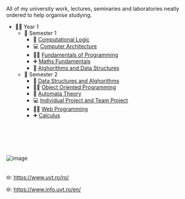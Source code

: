 All of my university work, lectures, seminaries and laboratories neatly ordered to help organise studying.

- 👨‍🎓 Year 1
  - 📂 Semester 1
    - 🧮 [Computational Logic](First%20year/First%20Semester/Computational%20Logic)
    - 💻 [Computer Architecture](First%20year/First%20Semester/Computer%20Architecture)
    - 👨‍💻 [Fundamentals of Programming](First%20year/First%20Semester/Fundamentals%20of%20Programming)
    - ➕ [Maths Fundamentals](First%20year/First%20Semester/Maths%20Fundamentals)
    - 📂 [Alghorithms and Data Structures](First%20year/First%20Semester/Alghorithms%20and%20Data%20Structures)
  - 📂 Semester 2
    - 📂 [Data Structures and Alghorithms](First%20year/Second%20semester/DSA)
    - 👨‍💻 [Object Oriented Programming](First%20year/Second%20semester/Object%20Oriented%20Programming)
    - 📝 [Automata Theory](First%20year/Second%20semester/Automata%20Theory)
    - 💻 [Individual Project and Team Project](First%20year/Second%20semester/Individual%20Project%20and%20Team%20Project)
    - 👨‍💻 [Web Programming](https://github.com/Emanuel181/web_project_database)
    - ➕ [Calculus](First%20year/Second%20semester/Calculus)
<br>
<br>
<br>
<br>

![image](https://user-images.githubusercontent.com/92999481/169172665-3f6d4261-fbe1-49f9-a9a7-93ffd468e8a4.png)
<br>
<br>
<br>
🌐: https://www.uvt.ro/ro/

🌐: https://www.info.uvt.ro/en/
